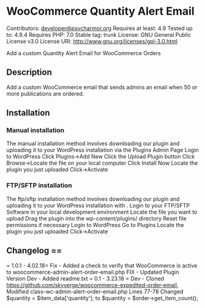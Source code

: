 WooCommerce Quantity Alert Email 
=================================

Contributors: developer@psycharmor.org
Requires at least: 4.9
Tested up to: 4.9.4
Requires PHP: 7.0
Stable tag: trunk
License: GNU General Public License v3.0
License URI: http://www.gnu.org/licenses/gpl-3.0.html

Add a custom Quantity Alert Email for WooCommerce Orders

## Description 
Add a custom WooCommerce email that sends admins an email when 50 or more publications are ordered.

## Installation

### Manual installation

The manual installation method involves downloading our plugin and uploading it to your WordPress installation via the Plugins Admin Page
Login to WordPress
Click Plugins->Add New
Click the Upload Plugin button
Click Browse->Locate the file on your local computer
Click Install Now
Locate the plugin you just uploaded
Click->Activate

### FTP/SFTP installation

The ftp/sftp installation method involves downloading our plugin and uploading it to your WordPress installation with .
Login to your FTP/SFTP Software in your local development environment
Locate the file you want to upload
Drag the plugin into the wp-content/plugins/ directory
Reset file permissions if necessary
Login to WordPress
Go to Plugins
Locate the plugin you just uploaded
Click->Activate

## Changelog ==

= 1.0.1 - 4.02.18=
Fix - Added a check to verify that WooCommerce is active to woocommerce-admin-alert-order-email.php
FIX - Updated Plugin Version
Dev - Added readme.txt
= 0.1 - 3.23.18 =
Dev - Cloned https://github.com/skyverge/woocommerce-expedited-order-email, Modified class-wc-admin-alert-order-email.php Lines 77-78 Changed $quantity = $item_data[\'quantity\']; to $quantity = $order->get_item_count();